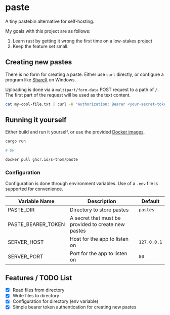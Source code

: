 # paste

A tiny pastebin alternative for self-hosting.

My goals with this project are as follows:

1. Learn rust by getting it wrong the first time on a low-stakes project
2. Keep the feature set small.

## Creating new pastes

There is no form for creating a paste. Either use `curl` directly, or configure a program like [ShareX](https://getsharex.com/) on Windows.

Uploading is done via a `multipart/form-data` POST request to a path of `/`. The first part of the request will be used as the text content.

```sh
cat my-cool-file.txt | curl -H "Authorization: Bearer <your-secret-token>" -F file=@- http://localhost:80
```

## Running it yourself

Either build and run it yourself, or use the provided [Docker images](https://github.com/s-thom/paste/pkgs/container/paste).

```sh
cargo run

# OR

docker pull ghcr.io/s-thom/paste
```

### Configuration

Configuration is done through environment variables. Use of a `.env` file is supported for convenience.

| Variable Name      | Description                                         | Default     |
| ------------------ | --------------------------------------------------- | ----------- |
| PASTE_DIR          | Directory to store pastes                           | `pastes`    |
| PASTE_BEARER_TOKEN | A secret that must be provided to create new pastes |             |
| SERVER_HOST        | Host for the app to listen on                       | `127.0.0.1` |
| SERVER_PORT        | Port for the app to listen on                       | `80`        |

## Features / TODO List

- [x] Read files from directory
- [x] Write files to directory
- [x] Configuration for directory (env variable)
- [x] Simple bearer token authentication for creating new pastes
